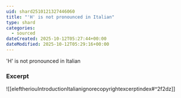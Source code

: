```yaml
---
uid: shard2510121327446060
title: "'H' is not pronounced in Italian"
type: shard
categories:
  - sourced
dateCreated: 2025-10-12T05:27:44+00:00
dateModified: 2025-10-12T05:29:16+00:00
---
```

'H' is not pronounced in Italian
### Excerpt
![[eleftheriouIntroductionItalianignorecopyrightexcerptindex#^2f2dz]]